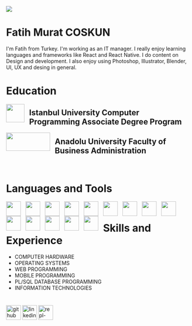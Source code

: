 <img align="center" src="https://media.licdn.com/dms/image/D4E16AQElHyLOeH0Ulg/profile-displaybackgroundimage-shrink_350_1400/0/1690838102975?e=1713398400&v=beta&t=eNlgfsdL_PPrgNUtyeeBWbcInuRXvq2pAty1jxT403E" />


# Fatih Murat COSKUN
I'm Fatih from Turkey. I'm working as an IT manager. I really enjoy learning languages and frameworks like React and React Native. I do content on Design and development. I also enjoy using Photoshop, Illustrator, Blender, UI, UX and desing in general. 
<br/>

# Education
<img align="left" width="50px" style="padding-right:10px;" src='https://www.istanbul.edu.tr/css/theme/default/img/logo/iu.png'>
<h2>Istanbul University Computer Programming Associate Degree Program</h2>
<img align="left" width="120px" height="50px" style="padding-right:10px;" src='https://www.anadolu.edu.tr/assets/img/headerLogoWhite_en.png'>
<h2>Anadolu University Faculty of Business Administration</h2>

<br/>

# Languages and Tools
<!-- https://devicon.dev/ -->
<img align="left" width="40px" style="padding-right:10px;" src="https://cdn.jsdelivr.net/gh/devicons/devicon/icons/javascript/javascript-plain.svg" />
<img align="left" width="40px" style="padding-right:10px;" src="https://cdn.jsdelivr.net/gh/devicons/devicon@latest/icons/typescript/typescript-original.svg" />
<img align="left" width="40px" style="padding-right:10px;" src="https://cdn.jsdelivr.net/gh/devicons/devicon/icons/react/react-original.svg" />
<img align="left" width="40px" style="padding-right:10px;" src="https://cdn.jsdelivr.net/gh/devicons/devicon@latest/icons/nodejs/nodejs-plain-wordmark.svg" />
<img align="left" width="40px" style="padding-right:10px;" src="https://cdn.jsdelivr.net/gh/devicons/devicon@latest/icons/php/php-original.svg" />
<img align="left" width="40px" style="padding-right:10px;" src="https://cdn.jsdelivr.net/gh/devicons/devicon@latest/icons/azuresqldatabase/azuresqldatabase-original.svg" />
<img align="left" width="40px" style="padding-right:10px;" src="https://cdn.jsdelivr.net/gh/devicons/devicon@latest/icons/python/python-original-wordmark.svg" />
<img align="left" width="40px" style="padding-right:10px;" src="https://cdn.jsdelivr.net/gh/devicons/devicon/icons/linux/linux-original.svg" />
<img align="left" width="40px" style="padding-right:10px;" src="https://cdn.jsdelivr.net/gh/devicons/devicon@latest/icons/csharp/csharp-original.svg" />
<img align="left" width="40px" style="padding-right:10px;" src="https://cdn.jsdelivr.net/gh/devicons/devicon@latest/icons/c/c-original.svg" />
<img align="left" width="40px" style="padding-right:10px;" src="https://cdn.jsdelivr.net/gh/devicons/devicon@latest/icons/blender/blender-original.svg" />
<img align="left" width="40px" style="padding-right:10px;" src="https://cdn.jsdelivr.net/gh/devicons/devicon@latest/icons/photoshop/photoshop-original.svg" />
<img align="left" width="40px" style="padding-right:10px;" src="https://cdn.jsdelivr.net/gh/devicons/devicon@latest/icons/illustrator/illustrator-plain.svg" />
<img align="left" width="40px" style="padding-right:10px;" src="https://www.pngall.com/wp-content/uploads/15/ChatGPT-Logo-PNG-HD-Image.webp" />

<br>
<h1> </h1>
<h1>Skills and Experience</h1>

* COMPUTER HARDWARE
* OPERATING SYSTEMS
* WEB PROGRAMMING
* MOBILE PROGRAMMING
* PL/SQL DATABASE PROGRAMMING
* INFORMATION TECHNOLOGIES 
<h1> </h1>

[<img src='https://media.licdn.com/dms/image/D4D2DAQFSto8GknLxPQ/profile-treasury-image-shrink_800_800/0/1685923943844?e=1708282800&v=beta&t=l-MP9a1pR-lFCoIokzA00psXgWQhdFjYqdJXzznZlk4' alt='github' height='40'>](https://github.com/fmcoskun)
[<img src='https://cdn.jsdelivr.net/gh/devicons/devicon@latest/icons/linkedin/linkedin-original.svg' alt='linkedin' height='40'>](https://www.linkedin.com/in/fmcoskun/)
[<img src='https://cdn.jsdelivr.net/gh/devicons/devicon@latest/icons/replit/replit-original.svg' alt='repl-dot-it' height='40'>](https://replit.com/@fmcoskun)  

